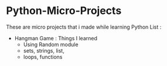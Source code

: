 # Python-Micro-Projects
These are micro projects that i made while learning Python 
List :
- Hangman Game : Things I learned
    - Using Random module
    - sets, strings, list, 
    - loops, functions
